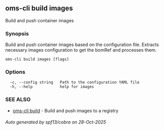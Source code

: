 ## oms-cli build images

Build and push container images

### Synopsis

Build and push container images based on the configuration file.
Extracts necessary images configuration to get the bomRef and processes them.

```
oms-cli build images [flags]
```

### Options

```
  -c, --config string   Path to the configuration YAML file
  -h, --help            help for images
```

### SEE ALSO

* [oms-cli build](oms-cli_build.md)	 - Build and push images to a registry

###### Auto generated by spf13/cobra on 28-Oct-2025
